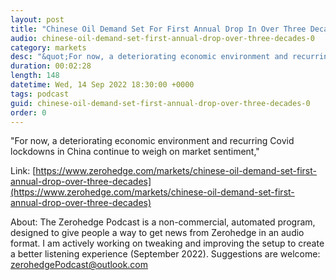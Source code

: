 ```yaml
---
layout: post
title: "Chinese Oil Demand Set For First Annual Drop In Over Three Decades"
audio: chinese-oil-demand-set-first-annual-drop-over-three-decades-0
category: markets
desc: "&quot;For now, a deteriorating economic environment and recurring Covid lockdowns in China continue to weigh on market sentiment,&quot;"
duration: 00:02:28
length: 148
datetime: Wed, 14 Sep 2022 18:30:00 +0000
tags: podcast
guid: chinese-oil-demand-set-first-annual-drop-over-three-decades-0
order: 0
---
```

&quot;For now, a deteriorating economic environment and recurring Covid lockdowns in China continue to weigh on market sentiment,&quot;

Link: [https://www.zerohedge.com/markets/chinese-oil-demand-set-first-annual-drop-over-three-decades](https://www.zerohedge.com/markets/chinese-oil-demand-set-first-annual-drop-over-three-decades)

About: The Zerohedge Podcast is a non-commercial, automated program, designed to give people a way to get news from Zerohedge in an audio format.  I am actively working on tweaking and improving the setup to create a better listening experience (September 2022).  Suggestions are welcome: [zerohedgePodcast@outlook.com](mailto:zerohedgePodcast@outlook.com)